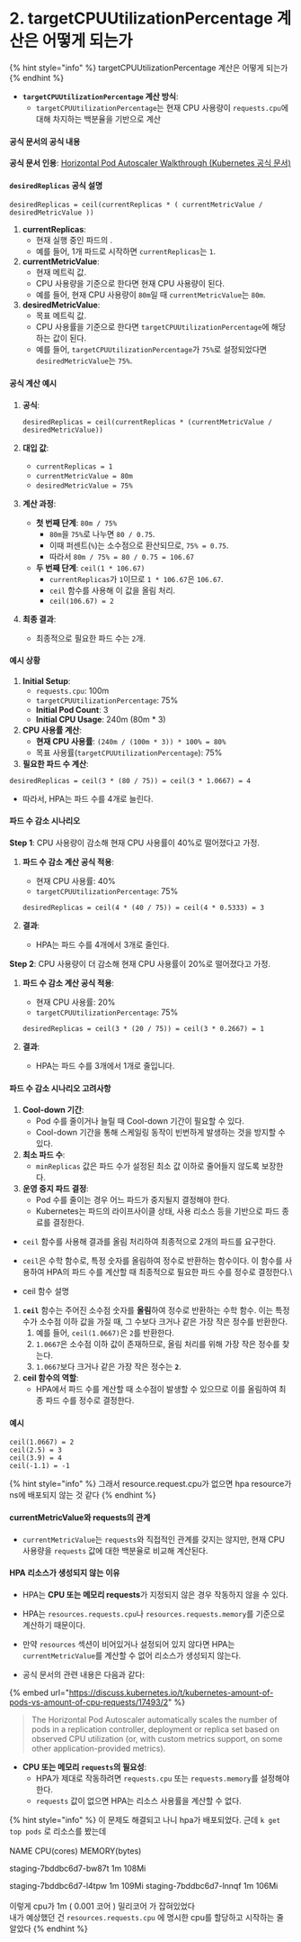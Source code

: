 # 2. targetCPUUtilizationPercentage 계산은 어떻게 되는가

{% hint style="info" %}
targetCPUUtilizationPercentage 계산은 어떻게 되는가
{% endhint %}

* **`targetCPUUtilizationPercentage` 계산 방식**:
  * `targetCPUUtilizationPercentage`는 현재 CPU 사용량이 `requests.cpu`에 대해 차지하는 백분율을 기반으로 계산

#### 공식 문서의 공식 내용

**공식 문서 인용**: [Horizontal Pod Autoscaler Walkthrough (Kubernetes 공식 문서)](https://kubernetes.io/docs/tasks/run-application/horizontal-pod-autoscale-walkthrough/)

#### `desiredReplicas` 공식 설명

```plaintext
desiredReplicas = ceil(currentReplicas * ( currentMetricValue / desiredMetricValue ))
```

1. **currentReplicas**:
   * 현재 실행 중인 파드의 .
   * 예를 들어, 1개 파드로 시작하면 `currentReplicas`는 `1`.
2. **currentMetricValue**:
   * 현재 메트릭 값.
   * CPU 사용량을 기준으로 한다면 현재 CPU 사용량이 된다.
   * 예를 들어, 현재 CPU 사용량이 `80m`일 때 `currentMetricValue`는 `80m`.
3. **desiredMetricValue**:
   * 목표 메트릭 값.
   * CPU 사용률을 기준으로 한다면 `targetCPUUtilizationPercentage`에 해당하는 값이 된다.
   * 예를 들어, `targetCPUUtilizationPercentage`가 `75%`로 설정되었다면 `desiredMetricValue`는 `75%`.

#### 공식 계산 예시

1.  **공식**:

    ```plaintext
    desiredReplicas = ceil(currentReplicas * (currentMetricValue / desiredMetricValue))
    ```
2. **대입 값**:
   * `currentReplicas = 1`
   * `currentMetricValue = 80m`
   * `desiredMetricValue = 75%`
3. **계산 과정**:
   * **첫 번째 단계**: `80m / 75%`
     * `80m`을 `75%`로 나누면 `80 / 0.75`.
     * 이때 퍼센트(`%`)는 소수점으로 환산되므로, `75% = 0.75`.
     * 따라서 `80m / 75% = 80 / 0.75 = 106.67`
   * **두 번째 단계**: `ceil(1 * 106.67)`
     * `currentReplicas`가 `1`이므로 `1 * 106.67`은 `106.67`.
     * `ceil` 함수를 사용해 이 값을 올림 처리.
     * `ceil(106.67) = 2`
4. **최종 결과**:
   * 최종적으로 필요한 파드 수는 `2`개.

#### 예시 상황

1. **Initial Setup**:
   * `requests.cpu`: 100m
   * `targetCPUUtilizationPercentage`: 75%
   * **Initial Pod Count**: 3
   * **Initial CPU Usage**: 240m (80m \* 3)
2. **CPU 사용률 계산**:
   * **현재 CPU 사용률**: `(240m / (100m * 3)) * 100% = 80%`
   * 목표 사용률(`targetCPUUtilizationPercentage`): 75%
3. **필요한 파드 수 계산**:

```plaintext
desiredReplicas = ceil(3 * (80 / 75)) = ceil(3 * 1.0667) = 4
```

* 따라서, HPA는 파드 수를 4개로 늘린다.

#### 파드 수 감소 시나리오

**Step 1**: CPU 사용량이 감소해 현재 CPU 사용률이 40%로 떨어졌다고 가정.

1.  **파드 수 감소 계산 공식 적용**:

    * 현재 CPU 사용률: 40%
    * `targetCPUUtilizationPercentage`: 75%

    ```plaintext
    desiredReplicas = ceil(4 * (40 / 75)) = ceil(4 * 0.5333) = 3
    ```
2. **결과**:
   * HPA는 파드 수를 4개에서 3개로 줄인다.

**Step 2**: CPU 사용량이 더 감소해 현재 CPU 사용률이 20%로 떨어졌다고 가정.

1.  **파드 수 감소 계산 공식 적용**:

    * 현재 CPU 사용률: 20%
    * `targetCPUUtilizationPercentage`: 75%

    ```plaintext
    desiredReplicas = ceil(3 * (20 / 75)) = ceil(3 * 0.2667) = 1
    ```
2. **결과**:
   * HPA는 파드 수를 3개에서 1개로 줄입니다.

#### 파드 수 감소 시나리오 고려사항

1. **Cool-down 기간**:
   * Pod 수를 줄이거나 늘릴 때 Cool-down 기간이 필요할 수 있다.
   * Cool-down 기간을 통해 스케일링 동작이 빈번하게 발생하는 것을 방지할 수 있다.
2. **최소 파드 수**:
   * `minReplicas` 값은 파드 수가 설정된 최소 값 이하로 줄어들지 않도록 보장한다.
3. **운영 중지 파드 결정**:
   * Pod 수를 줄이는 경우 어느 파드가 중지될지 결정해야 한다.
   * Kubernetes는 파드의 라이프사이클 상태, 사용 리소스 등을 기반으로 파드 종료를 결정한다.

* `ceil` 함수를 사용해 결과를 올림 처리하여 최종적으로 2개의 파드를 요구한다.
* `ceil`은 수학 함수로, 특정 숫자를 올림하여 정수로 반환하는 함수이다. 이 함수를 사용하여 HPA의 파드 수를 계산할 때 최종적으로 필요한 파드 수를 정수로 결정한다.\

* ceil 함수 설명

1. **`ceil`** 함수는 주어진 소수점 숫자를 **올림**하여 정수로 반환하는 수학 함수. 이는 특정 수가 소수점 이하 값을 가질 때, 그 수보다 크거나 같은 가장 작은 정수를 반환한다.
   1. 예를 들어, `ceil(1.0667)`은 `2`를 반환한다.
   2. `1.0667`은 소수점 이하 값이 존재하므로, 올림 처리를 위해 가장 작은 정수를 찾는다.
   3. `1.0667`보다 크거나 같은 가장 작은 정수는 **`2`**.
2. **ceil 함수의 역할**:
   * HPA에서 파드 수를 계산할 때 소수점이 발생할 수 있으므로 이를 올림하여 최종 파드 수를 정수로 결정한다.

#### 예시

```plaintext
ceil(1.0667) = 2
ceil(2.5) = 3
ceil(3.9) = 4
ceil(-1.1) = -1
```



{% hint style="info" %}
그래서 resource.request.cpu가 없으면 hpa resource가 ns에 배포되지 않는 것 같다
{% endhint %}



#### currentMetricValue와 requests의 관계

* `currentMetricValue`는 `requests`와 직접적인 관계를 갖지는 않지만, 현재 CPU 사용량을 `requests` 값에 대한 백분율로 비교해 계산된다.

#### HPA 리소스가 생성되지 않는 이유

* HPA는 **CPU 또는 메모리 requests**가 지정되지 않은 경우 작동하지 않을 수 있다.
* HPA는 `resources.requests.cpu`나 `resources.requests.memory`를 기준으로 계산하기 때문이다.
* 만약 `resources` 섹션이 비어있거나 설정되어 있지 않다면 HPA는 `currentMetricValue`를 계산할 수 없어 리소스가 생성되지 않는다.



* 공식 문서의 관련 내용은 다음과 같다:

{% embed url="https://discuss.kubernetes.io/t/kubernetes-amount-of-pods-vs-amount-of-cpu-requests/17493/2" %}

> The Horizontal Pod Autoscaler automatically scales the number of pods in a replication controller, deployment or replica set based on observed CPU utilization (or, with custom metrics support, on some other application-provided metrics).

* **CPU 또는 메모리 `requests`의 필요성**:
  * HPA가 제대로 작동하려면 `requests.cpu` 또는 `requests.memory`를 설정해야 한다.
  * `requests` 값이 없으면 HPA는 리소스 사용률을 계산할 수 없다.



{% hint style="info" %}
이 문제도 해결되고 나니 hpa가 배포되었다. 근데 `k get top pods` 로 리소스를 봤는데 \
\
NAME CPU(cores) MEMORY(bytes)&#x20;

staging-7bddbc6d7-bw87t 1m 108Mi&#x20;

staging-7bddbc6d7-l4tpw 1m 109Mi staging-7bddbc6d7-lnnqf 1m 106Mi\
\
이렇게 cpu가 1m ( 0.001 코어 ) 밀리코어 가 잡혀있었다\
내가 예상했던 건 `resources.requests.cpu` 에 명시한 cpu를 할당하고 시작하는 줄 알았다
{% endhint %}
